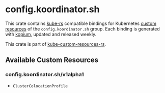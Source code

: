 <!--
SPDX-FileCopyrightText: The kube-custom-resources-rs Authors
SPDX-License-Identifier: 0BSD
 -->

# config.koordinator.sh

This crate contains [kube-rs](https://kube.rs/) compatible bindings for Kubernetes [custom resources](https://kubernetes.io/docs/tasks/extend-kubernetes/custom-resources/custom-resource-definitions/) of the `config.koordinator.sh` group. Each binding is generated with [kopium](https://github.com/kube-rs/kopium), updated and released weekly.

This crate is part of [kube-custom-resources-rs](https://github.com/metio/kube-custom-resources-rs).

## Available Custom Resources

### config.koordinator.sh/v1alpha1
- `ClusterColocationProfile`
